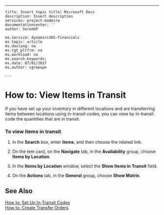 ---
    title: Insert topic title| Microsoft Docs
    description: Insert description
    services: project-madeira
    documentationcenter: ''
    author: SorenGP

    ms.service: dynamics365-financials
    ms.topic: article
    ms.devlang: na
    ms.tgt_pltfrm: na
    ms.workload: na
    ms.search.keywords:
    ms.date: 07/01/2017
    ms.author: sgroespe

    ---
# How to: View Items in Transit
If you have set up your inventory in different locations and are transferring items between locations using in\-transit codes, you can view by in\-transit code the quantities that are in transit.  
  
### To view items in transit  
  
1.  In the **Search** box, enter **Items**, and then choose the related link.  
  
2.  On the tem card, on the **Navigate** tab, in the **Availability** group, choose **Items by Location**.  
  
3.  In the **Items by Location** window, select the **Show Items in Transit** field.  
  
4.  On the **Actions** tab, in the **General** group, choose **Show Matrix**.  
  
## See Also  
 [How to: Set Up In\-Transit Codes](../DesignAndEngineering/how-to-set-up-in-transit-codes.md)   
 [How to: Create Transfer Orders](../DesignAndEngineering/how-to-create-transfer-orders.md)